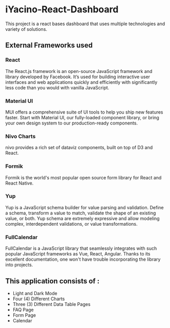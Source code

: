 # iYacino-React-Dashboard

This project is a react bases dashboard that uses multiple technologies and variety of solutions.

## External Frameworks used

### React
The React.js framework is an open-source JavaScript framework and library developed by Facebook. It’s used for building interactive user interfaces and web applications quickly and efficiently with significantly less code than you would with vanilla JavaScript.

### Material UI
MUI offers a comprehensive suite of UI tools to help you ship new features faster. Start with Material UI, our fully-loaded component library, or bring your own design system to our production-ready components.

### Nivo Charts
nivo provides a rich set of dataviz components, built on top of D3 and React. 

### Formik
Formik is the world's most popular open source form library for React and React Native.

### Yup
Yup is a JavaScript schema builder for value parsing and validation. Define a schema, transform a value to match, validate the shape of an existing value, or both. Yup schema are extremely expressive and allow modeling complex, interdependent validations, or value transformations.

### FullCalendar
FullCalendar is a JavaScript library that seamlessly integrates with such popular JavaScript frameworks as Vue, React, Angular. Thanks to its excellent documentation, one won't have trouble incorporating the library into projects.

## This application consists of :
- Light and Dark Mode 
- Four (4) Different Charts 
- Three (3) Different Data Table Pages
- FAQ Page
- Form Page 
- Calendar
